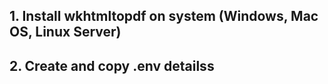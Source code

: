 ## 1. Install wkhtmltopdf on system (Windows, Mac OS, Linux Server)
## 2. Create and copy .env detailss